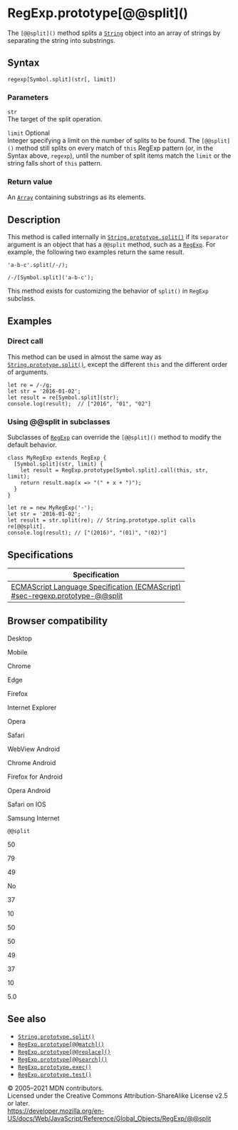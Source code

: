 RegExp.prototype\[@@split\]()
=============================

The `[@@split]()` method splits a [`String`](../string) object into an array of strings by separating the string into substrings.

Syntax
------

    regexp[Symbol.split](str[, limit])

### Parameters

`str`  
The target of the split operation.

 `limit` <span class="badge inline optional">Optional</span>   
Integer specifying a limit on the number of splits to be found. The `[@@split]()` method still splits on every match of `this` RegExp pattern (or, in the Syntax above, `regexp`), until the number of split items match the `limit` or the string falls short of `this` pattern.

### Return value

An [`Array`](../array) containing substrings as its elements.

Description
-----------

This method is called internally in [`String.prototype.split()`](../string/split) if its `separator` argument is an object that has a `@@split` method, such as a [`RegExp`](../regexp). For example, the following two examples return the same result.

    'a-b-c'.split(/-/);

    /-/[Symbol.split]('a-b-c');

This method exists for customizing the behavior of `split()` in `RegExp` subclass.

Examples
--------

### Direct call

This method can be used in almost the same way as [`String.prototype.split()`](../string/split), except the different `this` and the different order of arguments.

    let re = /-/g;
    let str = '2016-01-02';
    let result = re[Symbol.split](str);
    console.log(result);  // ["2016", "01", "02"]

### Using @@split in subclasses

Subclasses of [`RegExp`](../regexp) can override the `[@@split]()` method to modify the default behavior.

    class MyRegExp extends RegExp {
      [Symbol.split](str, limit) {
        let result = RegExp.prototype[Symbol.split].call(this, str, limit);
        return result.map(x => "(" + x + ")");
      }
    }

    let re = new MyRegExp('-');
    let str = '2016-01-02';
    let result = str.split(re); // String.prototype.split calls re[@@split].
    console.log(result); // ["(2016)", "(01)", "(02)"]

Specifications
--------------

<table><thead><tr class="header"><th>Specification</th></tr></thead><tbody><tr class="odd"><td><a href="https://tc39.es/ecma262/#sec-regexp.prototype-@@split">ECMAScript Language Specification (ECMAScript)<br />
<span class="small">#sec-regexp.prototype-@@split</span></a></td></tr></tbody></table>

Browser compatibility
---------------------

Desktop

Mobile

Chrome

Edge

Firefox

Internet Explorer

Opera

Safari

WebView Android

Chrome Android

Firefox for Android

Opera Android

Safari on IOS

Samsung Internet

`@@split`

50

79

49

No

37

10

50

50

49

37

10

5.0

See also
--------

-   [`String.prototype.split()`](../string/split)
-   [`RegExp.prototype[@@match]()`](@@match)
-   [`RegExp.prototype[@@replace]()`](@@replace)
-   [`RegExp.prototype[@@search]()`](@@search)
-   [`RegExp.prototype.exec()`](exec)
-   [`RegExp.prototype.test()`](test)

© 2005–2021 MDN contributors.  
Licensed under the Creative Commons Attribution-ShareAlike License v2.5 or later.  
<a href="https://developer.mozilla.org/en-US/docs/Web/JavaScript/Reference/Global_Objects/RegExp/@@split" class="_attribution-link">https://developer.mozilla.org/en-US/docs/Web/JavaScript/Reference/Global_Objects/RegExp/@@split</a>
